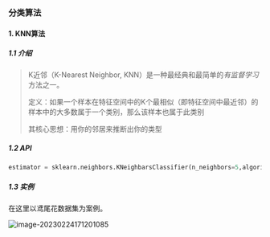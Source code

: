 ### 分类算法



#### 1. KNN算法

##### 1.1 介绍

> K近邻（K-Nearest Neighbor, KNN）是一种最经典和最简单的*有监督学习*方法之一。
>
> 定义：如果一个样本在特征空间中的K个最相似（即特征空间中最近邻）的样本中的大多数属于一个类别，那么该样本也属于此类别
>
> 其核心思想：用你的邻居来推断出你的类型

##### 1.2 API

```python
estimator = sklearn.neighbors.KNeighbarsClassifier(n_neighbors=5,algorithm='auto')
```

##### 1.3 实例

在这里以鸢尾花数据集为案例。

![image-20230224171201085](https://saladday-figure-bed.oss-cn-chengdu.aliyuncs.com/img/image-20230224171201085.png)
